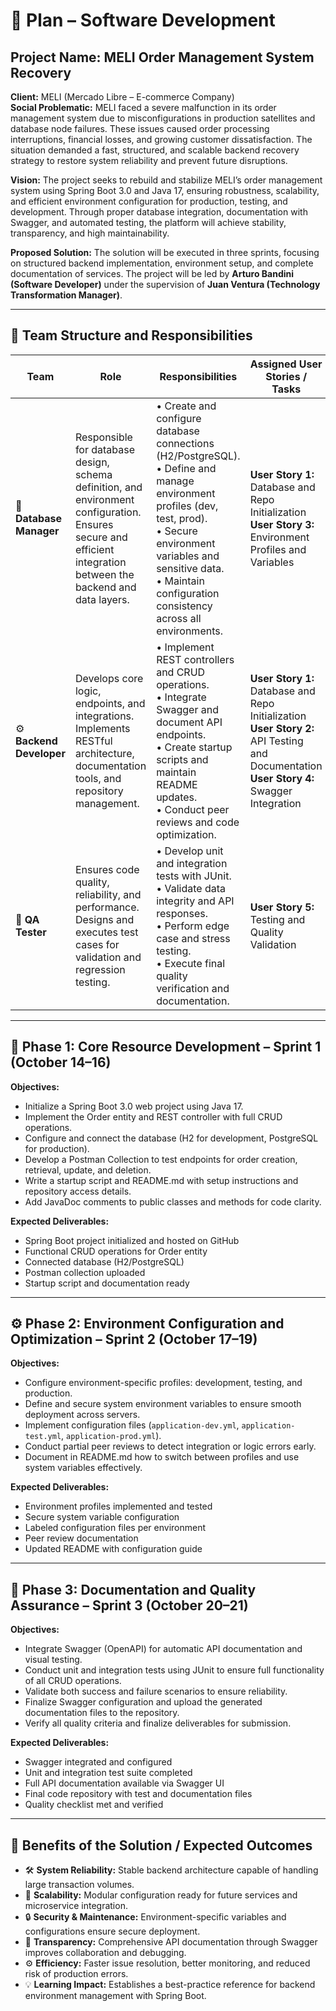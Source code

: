 # 🧭 Plan – Software Development  
## Project Name: MELI Order Management System Recovery  

**Client:** MELI (Mercado Libre – E-commerce Company)  
**Social Problematic:** MELI faced a severe malfunction in its order management system due to misconfigurations in production satellites and database node failures. These issues caused order processing interruptions, financial losses, and growing customer dissatisfaction. The situation demanded a fast, structured, and scalable backend recovery strategy to restore system reliability and prevent future disruptions.  

**Vision:** The project seeks to rebuild and stabilize MELI’s order management system using Spring Boot 3.0 and Java 17, ensuring robustness, scalability, and efficient environment configuration for production, testing, and development. Through proper database integration, documentation with Swagger, and automated testing, the platform will achieve stability, transparency, and high maintainability.  

**Proposed Solution:** The solution will be executed in three sprints, focusing on structured backend implementation, environment setup, and complete documentation of services. The project will be led by **Arturo Bandini (Software Developer)** under the supervision of **Juan Ventura (Technology Transformation Manager)**.

---

## 🧩 Team Structure and Responsibilities  

| Team | Role | Responsibilities | Assigned User Stories / Tasks |
|------|------|------------------|-------------------------------|
| 🧠 **Database Manager** | Responsible for database design, schema definition, and environment configuration. Ensures secure and efficient integration between the backend and data layers. | • Create and configure database connections (H2/PostgreSQL).<br>• Define and manage environment profiles (dev, test, prod).<br>• Secure environment variables and sensitive data.<br>• Maintain configuration consistency across all environments. | **User Story 1:** Database and Repo Initialization<br>**User Story 3:** Environment Profiles and Variables |
| ⚙️ **Backend Developer** | Develops core logic, endpoints, and integrations. Implements RESTful architecture, documentation tools, and repository management. | • Implement REST controllers and CRUD operations.<br>• Integrate Swagger and document API endpoints.<br>• Create startup scripts and maintain README updates.<br>• Conduct peer reviews and code optimization. | **User Story 1:** Database and Repo Initialization<br>**User Story 2:** API Testing and Documentation<br>**User Story 4:** Swagger Integration |
| 🧪 **QA Tester** | Ensures code quality, reliability, and performance. Designs and executes test cases for validation and regression testing. | • Develop unit and integration tests with JUnit.<br>• Validate data integrity and API responses.<br>• Perform edge case and stress testing.<br>• Execute final quality verification and documentation. | **User Story 5:** Testing and Quality Validation |

---

## 🧱 Phase 1: Core Resource Development – Sprint 1 (October 14–16)

**Objectives:**
- Initialize a Spring Boot 3.0 web project using Java 17.  
- Implement the Order entity and REST controller with full CRUD operations.  
- Configure and connect the database (H2 for development, PostgreSQL for production).  
- Develop a Postman Collection to test endpoints for order creation, retrieval, update, and deletion.  
- Write a startup script and README.md with setup instructions and repository access details.  
- Add JavaDoc comments to public classes and methods for code clarity.  

**Expected Deliverables:**
- Spring Boot project initialized and hosted on GitHub  
- Functional CRUD operations for Order entity  
- Connected database (H2/PostgreSQL)  
- Postman collection uploaded  
- Startup script and documentation ready  

---

## ⚙️ Phase 2: Environment Configuration and Optimization – Sprint 2 (October 17–19)

**Objectives:**
- Configure environment-specific profiles: development, testing, and production.  
- Define and secure system environment variables to ensure smooth deployment across servers.  
- Implement configuration files (`application-dev.yml`, `application-test.yml`, `application-prod.yml`).  
- Conduct partial peer reviews to detect integration or logic errors early.  
- Document in README.md how to switch between profiles and use system variables effectively.  

**Expected Deliverables:**
- Environment profiles implemented and tested  
- Secure system variable configuration  
- Labeled configuration files per environment  
- Peer review documentation  
- Updated README with configuration guide  

---

## 📘 Phase 3: Documentation and Quality Assurance – Sprint 3 (October 20–21)

**Objectives:**
- Integrate Swagger (OpenAPI) for automatic API documentation and visual testing.  
- Conduct unit and integration tests using JUnit to ensure full functionality of all CRUD operations.  
- Validate both success and failure scenarios to ensure reliability.  
- Finalize Swagger configuration and upload the generated documentation files to the repository.  
- Verify all quality criteria and finalize deliverables for submission.  

**Expected Deliverables:**
- Swagger integrated and configured  
- Unit and integration test suite completed  
- Full API documentation available via Swagger UI  
- Final code repository with test and documentation files  
- Quality checklist met and verified  

---

## 🚀 Benefits of the Solution / Expected Outcomes

- 🛠 **System Reliability:** Stable backend architecture capable of handling large transaction volumes.  
- 🧩 **Scalability:** Modular configuration ready for future services and microservice integration.  
- 🔒 **Security & Maintenance:** Environment-specific variables and configurations ensure secure deployment.  
- 📘 **Transparency:** Comprehensive API documentation through Swagger improves collaboration and debugging.  
- ⚙️ **Efficiency:** Faster issue resolution, better monitoring, and reduced risk of production errors.  
- 💡 **Learning Impact:** Establishes a best-practice reference for backend environment management with Spring Boot.  

